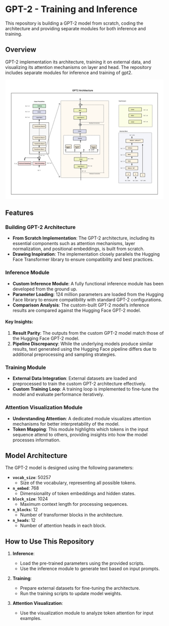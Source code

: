 # GPT-2 - Training and Inference

This repository is building a GPT-2 model from scratch, coding the  architecture and providing separate modules for both inference and training. 

## Overview
GPT-2 implementation its architecture, training it on external data, and visualizing its attention mechanisms on layer and head. The repository includes separate modules for inference and training of gpt2.



![GPT2 Architecture](assets/gpt2_architecture.png)


## Features

### Building GPT-2 Architecture
- **From Scratch Implementation**: The GPT-2 architecture, including its essential components such as attention mechanisms, layer normalization, and positional embeddings, is built from scratch.
- **Drawing Inspiration**: The implementation closely parallels the Hugging Face Transformer library to ensure compatibility and best practices.

### Inference Module
- **Custom Inference Module**: A fully functional inference module has been developed from the ground up.
- **Parameter Loading**: 124 million parameters are loaded from the Hugging Face library to ensure compatibility with standard GPT-2 configurations.
- **Comparison Analysis**: The custom-built GPT-2 model’s inference results are compared against the Hugging Face GPT-2 model.

#### Key Insights:
1. **Result Parity**: The outputs from the custom GPT-2 model match those of the Hugging Face GPT-2 model.
2. **Pipeline Discrepancy**: While the underlying models produce similar results, text generated using the Hugging Face pipeline differs due to additional preprocessing and sampling strategies.

### Training Module
- **External Data Integration**: External datasets are loaded and preprocessed to train the custom GPT-2 architecture effectively.
- **Custom Training Loop**: A training loop is implemented to fine-tune the model and evaluate performance iteratively.

### Attention Visualization Module
- **Understanding Attention**: A dedicated module visualizes attention mechanisms for better interpretability of the model.
- **Token Mapping**: This module highlights which tokens in the input sequence attend to others, providing insights into how the model processes information.



## Model Architecture
The GPT-2 model is designed using the following parameters:

- **`vocab_size`**: 50257
  - Size of the vocabulary, representing all possible tokens.
- **`n_embed`**: 768
  - Dimensionality of token embeddings and hidden states.
- **`block_size`**: 1024
  - Maximum context length for processing sequences.
- **`n_blocks`**: 12
  - Number of transformer blocks in the architecture.
- **`n_heads`**: 12
  - Number of attention heads in each block.


## How to Use This Repository

1. **Inference**:
   - Load the pre-trained parameters using the provided scripts.
   - Use the inference module to generate text based on input prompts.

2. **Training**:
   - Prepare external datasets for fine-tuning the architecture.
   - Run the training scripts to update model weights.

3. **Attention Visualization**:
   - Use the visualization module to analyze token attention for input examples.

